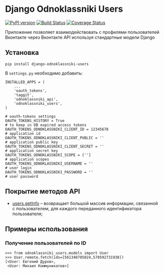 Django Odnoklassniki Users
==========================

[![PyPI version](https://badge.fury.io/py/django-odnoklassniki-users.png)](http://badge.fury.io/py/django-odnoklassniki-users) [![Build Status](https://travis-ci.org/ramusus/django-odnoklassniki-users.png?branch=master)](https://travis-ci.org/ramusus/django-odnoklassniki-users) [![Coverage Status](https://coveralls.io/repos/ramusus/django-odnoklassniki-users/badge.png?branch=master)](https://coveralls.io/r/ramusus/django-odnoklassniki-users)

Приложение позволяет взаимодействовать с профилями пользователей Вконтакте через Вконтакте API используя стандартные модели Django

Установка
---------

    pip install django-odnoklassniki-users

В `settings.py` необходимо добавить:

    INSTALLED_APPS = (
        ...
        'oauth_tokens',
        'taggit',
        'odnoklassniki_api',
        'odnoklassniki_users',
    )

    # oauth-tokens settings
    OAUTH_TOKENS_HISTORY = True                                             # to keep in DB expired access tokens
    OAUTH_TOKENS_ODNOKLASSNIKI_CLIENT_ID = 12345678                         # application id
    OAUTH_TOKENS_ODNOKLASSNIKI_CLIENT_PUBLIC = ''                           # application public key
    OAUTH_TOKENS_ODNOKLASSNIKI_CLIENT_SECRET = ''                           # application secret key
    OAUTH_TOKENS_ODNOKLASSNIKI_SCOPE = ['']                                 # application scopes
    OAUTH_TOKENS_ODNOKLASSNIKI_USERNAME = ''                                # user login
    OAUTH_TOKENS_ODNOKLASSNIKI_PASSWORD = ''                                # user password

Покрытие методов API
--------------------

* [users.getInfo](http://apiok.ru/wiki/display/api/users.getInfo) – возвращает большой массив информации, связанной с пользователем, для каждого переданного идентификатора пользователя;

Примеры использования
---------------------

### Получение пользователей по ID

    >>> from odnoklassniki_users.models import User
    >>> User.remote.fetch(ids=[561348705024,578592731938])
    [<User: Евгений Дуров>,
     <User: Михаил Коммуникатов>]